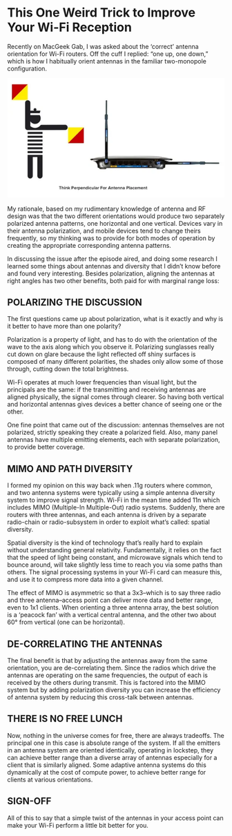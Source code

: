 
# This One Weird Trick to Improve Your Wi-Fi Reception

Recently on MacGeek Gab, I was asked about the ‘correct’ antenna orientation for Wi-Fi routers. Off the cuff I replied: “one up, one down,” which is how I habitually orient antennas in the familiar two-monopole configuration.

![Think Perpendicular for Antenna Placement](/images/2014/OWIT-01-antenna-placement.webp)

My rationale, based on my rudimentary knowledge of antenna and RF design was that the two different orientations would produce two separately polarized antenna patterns, one horizontal and one vertical. Devices vary in their antenna polarization, and mobile devices tend to change theirs frequently, so my thinking was to provide for both modes of operation by creating the appropriate corresponding antenna patterns.

In discussing the issue after the episode aired, and doing some research I learned some things about antennas and diversity that I didn’t know before and found very interesting. Besides polarization, aligning the antennas at right angles has two other benefits, both paid for with marginal range loss:

## POLARIZING THE DISCUSSION

The first questions came up about polarization, what is it exactly and why is it better to have more than one polarity?

Polarization is a property of light, and has to do with the orientation of the wave to the axis along which you observe it. Polarizing sunglasses really cut down on glare because the light reflected off shiny surfaces is composed of many different polarities, the shades only allow some of those through, cutting down the total brightness.

Wi-Fi operates at much lower frequencies than visual light, but the principals are the same: if the transmitting and receiving antennas are aligned physically, the signal comes through clearer. So having both vertical and horizontal antennas gives devices a better chance of seeing one or the other.

One fine point that came out of the discussion: antennas themselves are not polarized, strictly speaking they create a polarized field. Also, many panel antennas have multiple emitting elements, each with separate polarization, to provide better coverage.

## MIMO AND PATH DIVERSITY

I formed my opinion on this way back when .11g routers where common, and two antenna systems were typically using a simple antenna diversity system to improve signal strength. Wi-Fi in the mean time added 11n which includes MIMO (Multiple-In Multiple-Out) radio systems. Suddenly, there are routers with three antennas, and each antenna is driven by a separate radio-chain or radio-subsystem in order to exploit what’s called: spatial diversity.

Spatial diversity is the kind of technology that’s really hard to explain without understanding general relativity. Fundamentally, it relies on the fact that the speed of light being constant, and microwave signals which tend to bounce around, will take slightly less time to reach you via some paths than others. The signal processing systems in your Wi-Fi card can measure this, and use it to compress more data into a given channel.

The effect of MIMO is asymmetric so that a 3x3–which is to say three radio and three antenna–access point can deliver more data and better range, even to 1x1 clients. When orienting a three antenna array, the best solution is a ‘peacock fan’ with a vertical central antenna, and the other two about 60° from vertical (one can be horizontal).

## DE-CORRELATING THE ANTENNAS

The final benefit is that by adjusting the antennas away from the same orientation, you are de-correlating them. Since the radios which drive the antennas are operating on the same frequencies, the output of each is received by the others during transmit. This is factored into the MIMO system but by adding polarization diversity you can increase the efficiency of antenna system by reducing this cross-talk between antennas.

## THERE IS NO FREE LUNCH

Now, nothing in the universe comes for free, there are always tradeoffs. The principal one in this case is absolute range of the system. If all the emitters in an antenna system are oriented identically, operating in lockstep, they can achieve better range than a diverse array of antennas especially for a client that is similarly aligned. Some adaptive antenna systems do this dynamically at the cost of compute power, to achieve better range for clients at various orientations.

## SIGN-OFF

All of this to say that a simple twist of the antennas in your access point can make your Wi-Fi perform a little bit better for you.
